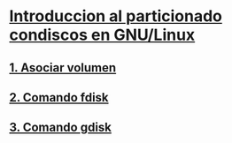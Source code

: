 # [Introduccion al particionado condiscos en GNU/Linux](https://github.com/PalomaR88/Introduccion_particionado/blob/master/Particionado%20en%20Linux.md#particionado-con-discos-en-gnulinux)
## [1. Asociar volumen](https://github.com/PalomaR88/Introduccion_particionado/blob/master/Particionado%20en%20Linux.md#asociar-volumen)
## [2. Comando fdisk](https://github.com/PalomaR88/Introduccion_particionado/blob/master/Particionado%20en%20Linux.md#comando-fdisk)
## [3. Comando gdisk](https://github.com/PalomaR88/Introduccion_particionado/blob/master/Particionado%20en%20Linux.md#comando-gdisk)
